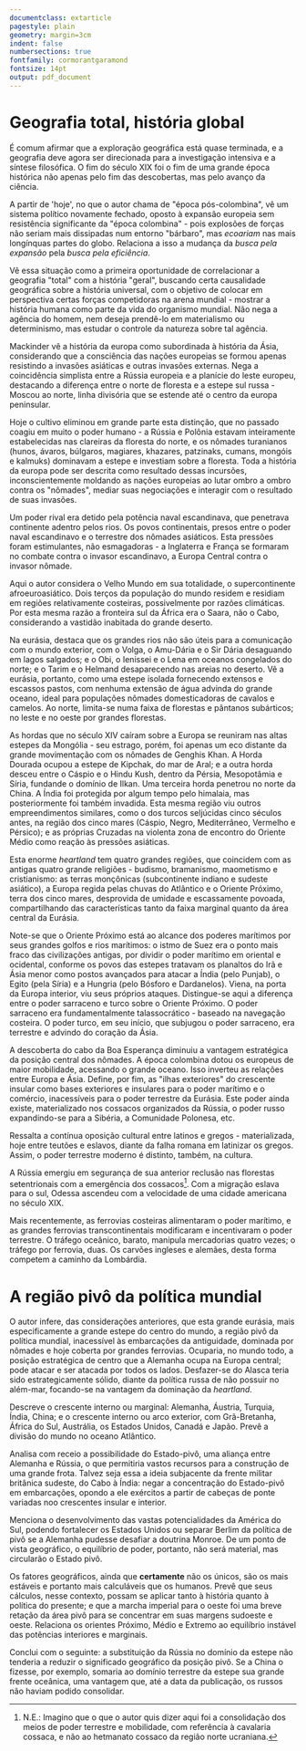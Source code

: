 ```yaml
---
documentclass: extarticle
pagestyle: plain
geometry: margin=3cm
indent: false
numbersections: true
fontfamily: cormorantgaramond
fontsize: 14pt
output: pdf_document
---
```

# Geografia total, história global

É comum afirmar que a exploração geográfica está quase terminada, e a geografia deve agora ser direcionada para a investigação intensiva e a síntese filosófica. O fim do século XIX foi o fim de uma grande época histórica não apenas pelo fim das descobertas, mas pelo avanço da ciência.

A partir de 'hoje', no que o autor chama de "época pós-colombina", vê um sistema político novamente fechado, oposto à expansão europeia sem resistência significante da "época colombina" - pois explosões de forças não seriam mais dissipadas num entorno "bárbaro", mas *ecoariam* nas mais longínquas partes do globo. Relaciona a isso a mudança da *busca pela expansão* pela *busca pela eficiência*.

Vê essa situação como a primeira oportunidade de correlacionar a geografia "total" com a história "geral", buscando certa causalidade geográfica sobre a história universal, com o objetivo de colocar em perspectiva certas forças competidoras na arena mundial - mostrar a história humana como parte da vida do organismo mundial. Não nega a agência do homem, nem deseja prendê-lo em materialismo ou determinismo, mas estudar o controle da natureza sobre tal agência.

Mackinder vê a história da europa como subordinada à história da Ásia, considerando que a consciência das nações europeias se formou apenas resistindo a invasões asiáticas e outras invasões externas. Nega a coincidência simplista entre a Rússia europeia e a planície do leste europeu, destacando a diferença entre o norte de floresta e a estepe sul russa - Moscou ao norte, linha divisória que se estende até o centro da europa peninsular.

Hoje o cultivo eliminou em grande parte esta distinção, que no passado coagiu em muito o poder humano - a Rússia e Polônia estavam inteiramente estabelecidas nas clareiras da floresta do norte, e os nômades turanianos (hunos, ávaros, búlgaros, magiares, khazares, patzinaks, cumans, mongóis e kalmuks) dominavam a estepe e investiam sobre a floresta. Toda a história da europa pode ser descrita como resultado dessas incursões, inconscientemente moldando as nações europeias ao lutar ombro a ombro contra os "nômades", mediar suas negociações e interagir com o resultado de suas invasões.

Um poder rival era detido pela potência naval escandinava, que penetrava continente adentro pelos rios. Os povos continentais, presos entre o poder naval escandinavo e o terrestre dos nômades asiáticos. Esta pressões foram estimulantes, não esmagadoras - a Inglaterra e França se formaram no combate contra o invasor escandinavo, a Europa Central contra o invasor nômade.

Aqui o autor considera o Velho Mundo em sua totalidade, o supercontinente afroeuroasiático. Dois terços da população do mundo residem e residiam em regiões relativamente costeiras, possivelmente por razões climáticas. Por esta mesma razão a fronteira sul da África era o Saara, não o Cabo, considerando a vastidão inabitada do grande deserto.

Na eurásia, destaca que os grandes rios não são úteis para a comunicação com o mundo exterior, com o Volga, o Amu-Dária e o Sir Dária desaguando em lagos salgados; e o Obi, o Ienissei e o Lena em oceanos congelados do norte; e o Tarim e o Helmand desaparecendo nas areias no deserto. Vê a eurásia, portanto, como uma estepe isolada fornecendo extensos e escassos pastos, com nenhuma extensão de água advinda do grande oceano, ideal para populações nômades domesticadoras de cavalos e camelos. Ao norte, limita-se numa faixa de florestas e pântanos subárticos; no leste e no oeste por grandes florestas.

As hordas que no século XIV caíram sobre a Europa se reuniram nas altas estepes da Mongólia - seu estrago, porém, foi apenas um eco distante da grande movimentação com os nômades de Genghis Khan. A Horda Dourada ocupou a estepe de Kipchak, do mar de Aral; e a outra horda desceu entre o Cáspio e o Hindu Kush, dentro da Pérsia, Mesopotâmia e Síria, fundande o domínio de Ilkan. Uma terceira horda penetrou no norte da China. A Índia foi protegida por algum tempo pelo himalaia, mas posteriormente foi também invadida. Esta mesma região viu outros empreendimentos similares, como o dos turcos seljúcidas cinco séculos antes, na região dos cinco mares (Cáspio, Negro, Mediterrâneo, Vermelho e Pérsico); e as próprias Cruzadas na violenta zona de encontro do Oriente Médio como reação às pressões asiáticas.

Esta enorme *heartland* tem quatro grandes regiões, que coincidem com as antigas quatro grande religiões - budismo, bramanismo, maometismo e cristianismo: as terras monçônicas (subcontinente indiano e sudeste asiático), a Europa regida pelas chuvas do Atlântico e o Oriente Próximo, terra dos cinco mares, desprovida de umidade e escassamente povoada, compartilhando das características tanto da faixa marginal quanto da área central da Eurásia.

Note-se que o Oriente Próximo está ao alcance dos poderes marítimos por seus grandes golfos e rios marítimos: o istmo de Suez era o ponto mais fraco das civilizações antigas, por dividir o poder marítimo em oriental e ocidental, conforme os povos das estepes tratavam os planaltos do Irã e Ásia menor como postos avançados para atacar a Índia (pelo Punjab), o Egito (pela Síria) e a Hungria (pelo Bósforo e Dardanelos). Viena, na porta da Europa interior, viu seus próprios ataques. Distingue-se aqui a diferença entre o poder sarraceno e turco sobre o Oriente Próximo. O poder sarraceno era fundamentalmente talassocrático - baseado na navegação costeira. O poder turco, em seu início, que subjugou o poder sarraceno, era terrestre e advindo do coração da Ásia.

A descoberta do cabo da Boa Esperança diminuiu a vantagem estratégica da posição central dos nômades. A época colombina dotou os europeus de maior mobilidade, acessando o grande oceano. Isso inverteu as relações entre Europa e Ásia. Define, por fim, as "ilhas exteriores" do crescente insular como bases exteriores e insulares para o poder marítimo e o comércio, inacessíveis para o poder terrestre da Eurásia. Este poder ainda existe, materializado nos cossacos organizados da Rússia, o poder russo expandindo-se para a Sibéria, a Comunidade Polonesa, etc.

Ressalta a contínua oposição cultural entre latinos e gregos - materializada, hoje entre teutões e eslavos, diante da falha romana em latinizar os gregos. Assim, o poder terrestre moderno é distinto, também, na cultura.

A Rússia emergiu em segurança de sua anterior reclusão nas florestas setentrionais com a emergência dos cossacos[^1]. Com a migração eslava para o sul, Odessa ascendeu com a velocidade de uma cidade americana no século XIX. 

[^1]: N.E.: Imagino que o que o autor quis dizer aqui foi a consolidação dos meios de poder terrestre e mobilidade, com referência à cavalaria cossaca, e não ao hetmanato cossaco da região norte ucraniana.

Mais recentemente, as ferrovias costeiras alimentaram o poder marítimo, e as grandes ferrovias transcontinentais modificaram e incentivaram o poder terrestre.
O tráfego oceânico, barato, manipula mercadorias quatro vezes; o tráfego por ferrovia, duas. Os carvões ingleses e alemães, desta forma competem a caminho da Lombárdia.

# A região pivô da política mundial

O autor infere, das considerações anteriores, que esta grande eurásia, mais especificamente a grande estepe do centro do mundo, a região pivô da política mundial, inacessível às embarcações da antiguidade, dominada por nômades e hoje coberta por grandes ferrovias. Ocuparia, no mundo todo, a posição estratégica de centro que a Alemanha ocupa na Europa central; pode atacar e ser atacada por todos os lados. Desfazer-se do Alasca teria sido estrategicamente sólido, diante da política russa de não possuir no além-mar, focando-se na vantagem da dominação da *heartland*. 

Descreve o crescente interno ou marginal: Alemanha, Áustria, Turquia, Índia, China; e o crescente interno ou arco exterior, com Grã-Bretanha, África do Sul, Austrália, os Estados Unidos, Canadá e Japão. Prevê a divisão do mundo no oceano Atlântico.

Analisa com receio a possibilidade do Estado-pivô, uma aliança entre Alemanha e Rússia, o que permitiria vastos recursos para a construção de uma grande frota. Talvez seja essa a ideia subjacente da frente militar britânica sudeste, do Cabo à Índia: negar a concentração do Estado-pivô em embarcações, opondo a ele exércitos a partir de cabeças de ponte variadas noo crescentes insular e interior.

Menciona o desenvolvimento das vastas potencialidades da América do Sul, podendo fortalecer os Estados Unidos ou separar Berlim da política de pivô se a Alemanha pudesse desafiar a doutrina Monroe. De um ponto de vista geográfico, o equilíbrio de poder, portanto, não será material, mas circularão o Estado pivô.

Os fatores geográficos, ainda que **certamente** não os únicos, são os mais estáveis e portanto mais calculáveis que os humanos. Prevê que seus cálculos, nesse contexto, possam se aplicar tanto à história quanto à política do presente; e que a marcha imperial para o oeste foi uma breve retação da área pivô para se concentrar em suas margens sudoeste e oeste. Relaciona os orientes Próximo, Médio e Extremo ao equilíbrio instável das potências interiores e marginais.

Conclui com o seguinte: a substituição da Rússia no domínio da estepe não tenderia a reduzir o significado geográfico da posição pivô. Se a China o fizesse, por exemplo, somaria ao domínio terrestre da estepe sua grande frente oceânica, uma vantagem que, até a data da publicação, os russos não haviam podido consolidar.